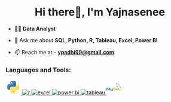 <h1 align="center">Hi there👋, I'm Yajnasenee</h1>

<!-- <img align="right" alt="Coding" width="380" margin"500" src="https://miro.medium.com/max/1360/1*IRGHmiGsa16stedQvIaZfw.gif"> -->

- 👩‍💻 **Data Analyst**

- 💬 Ask me about **SQL, Python, R, Tableau, Excel, Power BI**

- 📫 Reach me at:- **ypadhi99@gmail.com**

<h3 align="left">Languages and Tools:</h3>
<p align="left">
<a href="https://www.python.org/" target="_blank" rel="noreferrer"> <img src="https://raw.githubusercontent.com/devicons/devicon/master/icons/python/python-original.svg" alt="python" width="40" height="40"/> </a>
<a href="https://www.r-project.org/" target="_blank" rel="noreferrer"> <img src="https://www.vectorlogo.zone/logos/r-project/r-project-icon.svg" alt="r" width="40" height="40"/> </a>
<a href="https://www.microsoft.com/en-us/microsoft-365/excel" target="_blank" rel="noreferrer"> <img src="https://www.vectorlogo.zone/logos/microsoft_excel/microsoft_excel-icon.svg" alt="excel" width="40" height="40"/> </a>
<a href="https://powerbi.microsoft.com/" target="_blank" rel="noreferrer"> <img src="https://www.vectorlogo.zone/logos/microsoft_powerbi/microsoft_powerbi-icon.svg" alt="power bi" width="40" height="40"/> </a>
<a href="https://www.tableau.com/" target="_blank" rel="noreferrer"> <img src="https://www.google.com/url?sa=i&url=https%3A%2F%2Flogos-world.net%2Ftableau-logo%2F&psig=AOvVaw0u0eFid28overqXJFm29AL&ust=1739554570191000&source=images&cd=vfe&opi=89978449&ved=0CBQQjRxqFwoTCID24_mXwYsDFQAAAAAdAAAAABAJ" alt="tableau" width="40" height="40"/> </a>
<a href="https://www.mysql.com/" target="_blank" rel="noreferrer"> <img src="https://raw.githubusercontent.com/devicons/devicon/master/icons/mysql/mysql-original-wordmark.svg" alt="mysql" width="40" height="40"/> </a>
</p>
